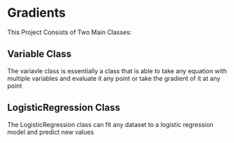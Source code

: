 # Gradients

This Project Consists of Two Main Classes:

## Variable Class

The variavle class is essentially a class that is able to take any equation with 
multiple variables and evaluate it any point or take the gradient of it at any point

## LogisticRegression Class

The LogisticRegression class can fit any dataset to a logistic regression model and predict new values
